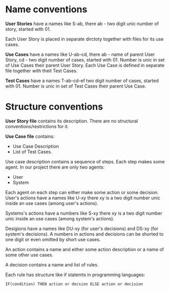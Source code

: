 # Name conventions

**User Stories** have a names like S-ab, there ab - two digit unic number of story, started with 01.

Each User Story is placed in separate dirctoty together with files for its use cases.

**Use Cases** have a names like U-ab-cd, there ab - name of parent User Story, cd - two digit number of cases, started with 01. Number is unic in set of Use Cases their parent User Story. 
Each Use Case is defined in separate file together with theit Test Cases.

**Test Cases** have a names T-ab-cd-ef two digit number of cases, started with 01. Number is unic in set of Test Cases their parent Use Case. 

# Structure conventions 

**User Story file** contains its description. There are no structural conventions/restrictions for it.

**Use Case file** contains:
- Use Case Description
- List of Test Cases.

Use case description contains a sequence of steps. Each step makes some agent. In our project there are only two agents:
- User
- System

Each agent on each step can either make some action or some decision. 
User's actions have a names like U-xy there xy is a two digit number unic inside an use cases (among user's actions). 

Systems's actions have a numbers like S-xy there xy is a two digit number unic inside an use cases (among system's actions).

Desigions have a names like DU-xy (for user's decisions) and DS-xy (for system's decisions). 
A numbers in actions and decisions can be shorted to one digit or even omitted by short use cases. 

An action contains a name and either some action description or a name of some other use cases.

A decision contains a name and list of rules. 

Each rule has structure like if statemts in programming languages: 

```
IF(condition) THEN action or decsion ELSE action or decision
```













